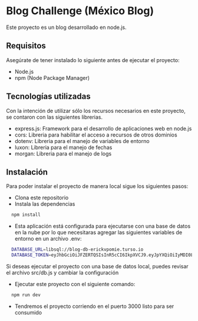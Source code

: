 # Blog Challenge (México Blog)

Este proyecto es un blog desarrollado en node.js.

## Requisitos

Asegúrate de tener instalado lo siguiente antes de ejecutar el proyecto:

- Node.js
- npm (Node Package Manager)

## Tecnologías utilizadas

Con la intención de utilizar sólo los recursos necesarios en este proyecto, se contaron con las siguientes librerias.

- express.js: Framework para el desarrollo de aplicaciones web en node.js
- cors: Libreria para habilitar el acceso a recursos de otros dominios
- dotenv: Libreria para el manejo de variables de entorno
- luxon: Libreria para el manejo de fechas
- morgan: Libreria para el manejo de logs

## Instalación

Para poder instalar el proyecto de manera local sigue los siguientes pasos:

- Clona este repositorio
- Instala las dependencias
```bash
  npm install
```
- Esta aplicación está configurada para ejecutarse con una base de datos en la nube por lo que necesitaras agregar las siguientes variables de entorno en un archivo .env:
```bash
  DATABASE_URL=libsql://blog-db-erickvpomie.turso.io
  DATABASE_TOKEN=eyJhbGciOiJFZERTQSIsInR5cCI6IkpXVCJ9.eyJpYXQiOiIyMDI0LTAxLTI1VDAzOjM4OjM0LjQxNTExMDU4N1oiLCJpZCI6IjM0YTU2MDVmLWJiMmUtMTFlZS1iNDBiLTMyMGQ3MGVmNTM4MiJ9.imN03vTlbn1BNhkgKnS_PfA8aXRQx_2LgzW3otmxcTmSsoVG8MDnS950Kl4ZFhVEMJ5_jm8L3AAe_G4YK59ZAQ
```
Si deseas ejecutar el proyecto con una base de datos local, puedes revisar el archivo src/db.js y cambiar la configuración

- Ejecutar este proyecto con el siguiente comando:

```bash
  npm run dev
```
- Tendremos el proyecto corriendo en el puerto 3000 listo para ser consumido
